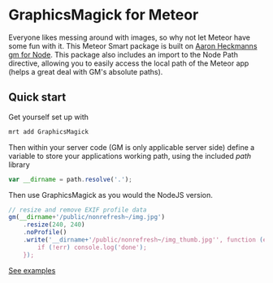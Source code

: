 # GraphicsMagick for Meteor

Everyone likes messing around with images, so why not let Meteor have some fun with it. This Meteor Smart package is built on [Aaron Heckmanns gm for Node](https://github.com/aheckmann/gm). This package also includes an import to the Node Path directive, allowing you to easily access the local path of the Meteor app (helps a great deal with GM's absolute paths).

## Quick start

Get yourself set up with

```js
mrt add GraphicsMagick
```

Then within your server code (GM is only applicable server side) define a variable to store your applications working path, using the included *path* library

```js
var __dirname = path.resolve('.');
```

Then use GraphicsMagick as you would the NodeJS version.

```js
// resize and remove EXIF profile data
gm(__dirname+'/public/nonrefresh~/img.jpg')
    .resize(240, 240)
    .noProfile()
	.write('__dirname+'/public/nonrefresh~/img_thumb.jpg'', function (err) {
  		if (!err) console.log('done');
	});
```

[See examples](https://github.com/aheckmann/gm/blob/master/README.md)